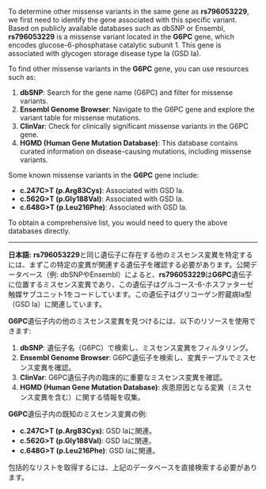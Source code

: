 To determine other missense variants in the same gene as **rs796053229**, we first need to identify the gene associated with this specific variant. Based on publicly available databases such as dbSNP or Ensembl, **rs796053229** is a missense variant located in the **G6PC** gene, which encodes glucose-6-phosphatase catalytic subunit 1. This gene is associated with glycogen storage disease type Ia (GSD Ia).

To find other missense variants in the **G6PC** gene, you can use resources such as:

1. **dbSNP**: Search for the gene name (G6PC) and filter for missense variants.
2. **Ensembl Genome Browser**: Navigate to the G6PC gene and explore the variant table for missense mutations.
3. **ClinVar**: Check for clinically significant missense variants in the G6PC gene.
4. **HGMD (Human Gene Mutation Database)**: This database contains curated information on disease-causing mutations, including missense variants.

Some known missense variants in the **G6PC** gene include:
- **c.247C>T (p.Arg83Cys)**: Associated with GSD Ia.
- **c.562G>T (p.Gly188Val)**: Associated with GSD Ia.
- **c.648G>T (p.Leu216Phe)**: Associated with GSD Ia.

To obtain a comprehensive list, you would need to query the above databases directly.

---

**日本語:**
**rs796053229**と同じ遺伝子に存在する他のミスセンス変異を特定するには、まずこの特定の変異が関連する遺伝子を確認する必要があります。公開データベース（例: dbSNPやEnsembl）によると、**rs796053229**は**G6PC**遺伝子に位置するミスセンス変異であり、この遺伝子はグルコース-6-ホスファターゼ触媒サブユニット1をコードしています。この遺伝子はグリコーゲン貯蔵病Ia型（GSD Ia）に関連しています。

**G6PC**遺伝子内の他のミスセンス変異を見つけるには、以下のリソースを使用できます:
1. **dbSNP**: 遺伝子名（G6PC）で検索し、ミスセンス変異をフィルタリング。
2. **Ensembl Genome Browser**: G6PC遺伝子を検索し、変異テーブルでミスセンス変異を確認。
3. **ClinVar**: G6PC遺伝子内の臨床的に重要なミスセンス変異を確認。
4. **HGMD (Human Gene Mutation Database)**: 疾患原因となる変異（ミスセンス変異を含む）に関する情報を収集。

**G6PC**遺伝子内の既知のミスセンス変異の例:
- **c.247C>T (p.Arg83Cys)**: GSD Iaに関連。
- **c.562G>T (p.Gly188Val)**: GSD Iaに関連。
- **c.648G>T (p.Leu216Phe)**: GSD Iaに関連。

包括的なリストを取得するには、上記のデータベースを直接検索する必要があります。